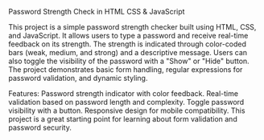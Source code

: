 Password Strength Check in HTML CSS & JavaScript

This project is a simple password strength checker built using HTML, CSS, and JavaScript. It allows users to type a password and receive real-time feedback on its strength. The strength is indicated through color-coded bars (weak, medium, and strong) and a descriptive message. Users can also toggle the visibility of the password with a "Show" or "Hide" button. The project demonstrates basic form handling, regular expressions for password validation, and dynamic styling.

Features:
Password strength indicator with color feedback.
Real-time validation based on password length and complexity.
Toggle password visibility with a button.
Responsive design for mobile compatibility.
This project is a great starting point for learning about form validation and password security.
